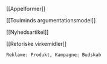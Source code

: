 [[Appelformer]]

[[Toulminds argumentationsmodel]]

[[Nyhedsartikel]]

[[Retoriske virkemidler]]

	Reklame: Produkt, Kampagne: Budskab
		